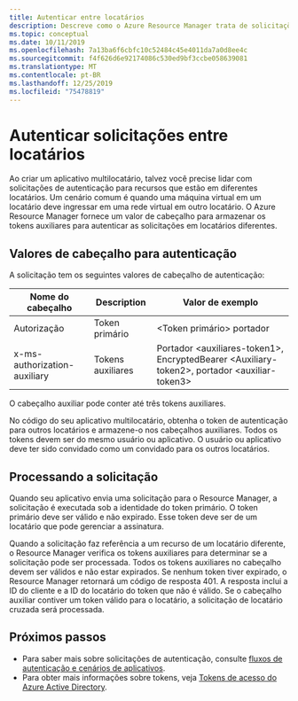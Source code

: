 ```yaml
---
title: Autenticar entre locatários
description: Descreve como o Azure Resource Manager trata de solicitações de autenticação entre locatários.
ms.topic: conceptual
ms.date: 10/11/2019
ms.openlocfilehash: 7a13ba6f6cbfc10c52484c45e4011da7a0d8ee4c
ms.sourcegitcommit: f4f626d6e92174086c530ed9bf3ccbe058639081
ms.translationtype: MT
ms.contentlocale: pt-BR
ms.lasthandoff: 12/25/2019
ms.locfileid: "75478819"
---
```

# <a name="authenticate-requests-across-tenants"></a>Autenticar solicitações entre locatários

Ao criar um aplicativo multilocatário, talvez você precise lidar com solicitações de autenticação para recursos que estão em diferentes locatários. Um cenário comum é quando uma máquina virtual em um locatário deve ingressar em uma rede virtual em outro locatário. O Azure Resource Manager fornece um valor de cabeçalho para armazenar os tokens auxiliares para autenticar as solicitações em locatários diferentes.

## <a name="header-values-for-authentication"></a>Valores de cabeçalho para autenticação

A solicitação tem os seguintes valores de cabeçalho de autenticação:

| Nome do cabeçalho | Description | Valor de exemplo |
| ----------- | ----------- | ------------ |
| Autorização | Token primário | &lt;Token primário&gt; portador |
| x-ms-authorization-auxiliary | Tokens auxiliares | Portador &lt;auxiliares-token1&gt;, EncryptedBearer &lt;Auxiliary-token2&gt;, portador &lt;auxiliar-token3&gt; |

O cabeçalho auxiliar pode conter até três tokens auxiliares. 

No código do seu aplicativo multilocatário, obtenha o token de autenticação para outros locatários e armazene-o nos cabeçalhos auxiliares. Todos os tokens devem ser do mesmo usuário ou aplicativo. O usuário ou aplicativo deve ter sido convidado como um convidado para os outros locatários.

## <a name="processing-the-request"></a>Processando a solicitação

Quando seu aplicativo envia uma solicitação para o Resource Manager, a solicitação é executada sob a identidade do token primário. O token primário deve ser válido e não expirado. Esse token deve ser de um locatário que pode gerenciar a assinatura.

Quando a solicitação faz referência a um recurso de um locatário diferente, o Resource Manager verifica os tokens auxiliares para determinar se a solicitação pode ser processada. Todos os tokens auxiliares no cabeçalho devem ser válidos e não estar expirados. Se nenhum token tiver expirado, o Resource Manager retornará um código de resposta 401. A resposta inclui a ID do cliente e a ID do locatário do token que não é válido. Se o cabeçalho auxiliar contiver um token válido para o locatário, a solicitação de locatário cruzada será processada.

## <a name="next-steps"></a>Próximos passos

* Para saber mais sobre solicitações de autenticação, consulte [fluxos de autenticação e cenários de aplicativos](../../active-directory/develop/authentication-flows-app-scenarios.md).
* Para obter mais informações sobre tokens, veja [Tokens de acesso do Azure Active Directory](../../active-directory/develop/access-tokens.md).
